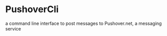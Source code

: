 PushoverCli
===========

a command line interface to post messages to Pushover.net, a messaging service
